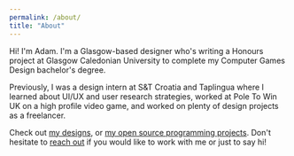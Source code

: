 ```yaml
---
permalink: /about/
title: "About"
---
```

Hi! I'm Adam. I'm a Glasgow-based designer who's writing a Honours project at Glasgow Caledonian University to complete my Computer Games Design bachelor's degree.

Previously, I was a design intern at S&T Croatia and Taplingua where I learned about UI/UX and user research strategies, worked at Pole To Win UK on a high profile video game, and worked on plenty of design projects as a freelancer.

Check out [my designs](https://www.behance.net/adamalbsoul), or [my open source programming projects](https://github.com/adamalbsoul). Don't hesitate to [reach out](mailto:albsouladam@gmail.com) if you would like to work with me or just to say hi!
